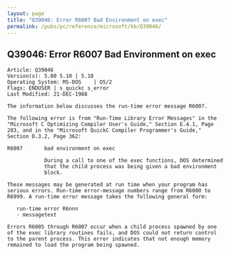```yaml
---
layout: page
title: "Q39046: Error R6007 Bad Environment on exec"
permalink: /pubs/pc/reference/microsoft/kb/Q39046/
---
```


## Q39046: Error R6007 Bad Environment on exec

	Article: Q39046
	Version(s): 5.00 5.10 | 5.10
	Operating System: MS-DOS    | OS/2
	Flags: ENDUSER | s_quickc s_error
	Last Modified: 21-DEC-1988
	
	The information below discusses the run-time error message R6007.
	
	The following error is from "Run-Time Library Error Messages" in the
	"Microsoft C Optimizing Compiler User's Guide," Section E.4.1, Page
	283, and in the "Microsoft QuickC Compiler Programmer's Guide,"
	Section D.3.2, Page 362:
	
	R6007       bad environment on exec
	
	            During a call to one of the exec functions, DOS determined
	            that the child process was being given a bad environment
	            block.
	
	These messages may be generated at run time when your program has
	serious errors. Run-time error-message numbers range from R6000 to
	R6999. A run-time error message takes the following general form:
	
	   run-time error R6nnn
	   - messagetext
	
	Errors R6005 through R6007 occur when a child process spawned by one
	of the exec library routines fails, and DOS could not return control
	to the parent process. This error indicates that not enough memory
	remained to load the program being spawned.
